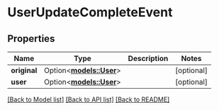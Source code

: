 # UserUpdateCompleteEvent

## Properties

Name | Type | Description | Notes
------------ | ------------- | ------------- | -------------
**original** | Option<[**models::User**](User.md)> |  | [optional]
**user** | Option<[**models::User**](User.md)> |  | [optional]

[[Back to Model list]](../README.md#documentation-for-models) [[Back to API list]](../README.md#documentation-for-api-endpoints) [[Back to README]](../README.md)


